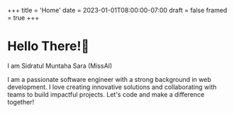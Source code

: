 +++
title = 'Home'
date = 2023-01-01T08:00:00-07:00
draft = false
framed = true
+++

# Hello There!👋

I am Sidratul Muntaha Sara (MissAI)

I am a passionate software engineer with a strong background in web development. I love creating innovative solutions and collaborating with teams to build impactful projects. Let's code and make a difference together!
